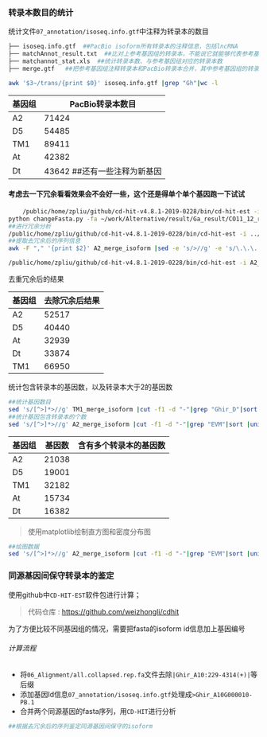 ### 转录本数目的统计

统计文件`07_annotation/isoseq.info.gtf`中注释为转录本的数目

```bash
├── isoseq.info.gtf  ##PacBio isoform所有转录本的注释信息，包括lncRNA
├── matchAnnot_result.txt  ##比对上参考基因组的转录本，不能说它就能够代表参考基因组的转录本
├── matchannot_stat.xls  ##统计转录本数、与参考基因组对应的转录本数
├── merge.gtf   ##把参考基因组注释转录本和PacBio转录本合并，其中参考基因组的转录本信息用PacBio进行代替

awk '$3~/trans/{print $0}' isoseq.info.gtf |grep "Gh"|wc -l
```

| 基因组 | PacBio转录本数目                 |
| ------ | -------------------------------- |
| A2     | 71424                            |
| D5     | 54485                            |
| TM1    | 89411                            |
| At     | 42382                            |
| Dt     | 43642     ##还有一些注释为新基因 |

#### 考虑去一下冗余看看效果会不会好一些，这个还是得单个单个基因跑一下试试

```bash
	/public/home/zpliu/github/cd-hit-v4.8.1-2019-0228/bin/cd-hit-est -i ../Ga_isoform.fa  -o 1111 -c 0.99 -n 10 -d 0 -M 0 -T 8
python changeFasta.py -fa ~/work/Alternative/result/Ga_result/CO11_12_result/06_Alignment/test.fa  -gtf ~/work/Alternative/result/Ga_result/CO11_12_result/07_annotation/isoseq.info.gtf  -o Ga_isoform.fa
##进行冗余分析
/public/home/zpliu/github/cd-hit-v4.8.1-2019-0228/bin/cd-hit-est -i ../Ga_isoform.fa  -o 1111 -c 0.99 -n 10 -d 0 -M 0 -T 8
##提取去冗余后的序列信息
awk -F "," '{print $2}' A2_merge_isoform |sed -e 's/>//g' -e 's/\.\.\. \*//g'  -e 's/ //g'|xargs  -I {} grep {}   Ga_isoform.fa  -A1 >A2_merge.fa

/public/home/zpliu/github/cd-hit-v4.8.1-2019-0228/bin/cd-hit-est -i A2_D5.fa -o 1111 -c 0.95 -n 10 -d 0 -M 0 -T 8
```

去重冗余后的结果

| 基因组 | 去除冗余后结果 |
| ------ | -------------- |
| A2     | 52517          |
| D5     | 40440          |
| At     | 32939          |
| Dt     | 33874          |
| TM1    | 66950          |

统计包含转录本的基因数，以及转录本大于2的基因数

```bash
##统计基因数目
sed 's/[^>]*>//g' TM1_merge_isoform |cut -f1 -d "-"|grep "Ghir_D"|sort |uniq |wc -l
##统计基因包含转录本的个数
sed 's/[^>]*>//g' A2_merge_isoform |cut -f1 -d "-"|grep "EVM"|sort |uniq -c |awk '{print $1}'|sort |uniq -c
```

| 基因组 | 基因数 | 含有多个转录本的基因数 |
| ------ | ------ | ---------------------- |
| A2     | 21038  |                        |
| D5     | 19001  |                        |
| TM1    | 32182  |                        |
| At     | 15734  |                        |
| Dt     | 16382  |                        |

> 使用matplotlib绘制直方图和密度分布图

```bash
##绘图数据
sed 's/[^>]*>//g' A2_merge_isoform |cut -f1 -d "-"|grep "EVM"|sort |uniq -c|awk '{print $1"\t"$2}'  >isoform_count_gene.txt 
```











### 同源基因间保守转录本的鉴定

使用github中`CD-HIT-EST`软件包进行计算；

> 代码仓库 : https://github.com/weizhongli/cdhit

为了方便比较不同基因组的情况，需要把fasta的isoform id信息加上基因编号

###### 计算流程

+ 将`06_Alignment/all.collapsed.rep.fa`文件去除`|Ghir_A10:229-4314(+)|`等后缀
+ 添加基因Id信息`07_annotation/isoseq.info.gtf`处理成`>Ghir_A10G000010-PB.1`
+ 合并两个同源基因的fasta序列，用`CD-HIT`进行分析

```bash
##根据去冗余后的序列鉴定同源基因间保守的isoform

```







